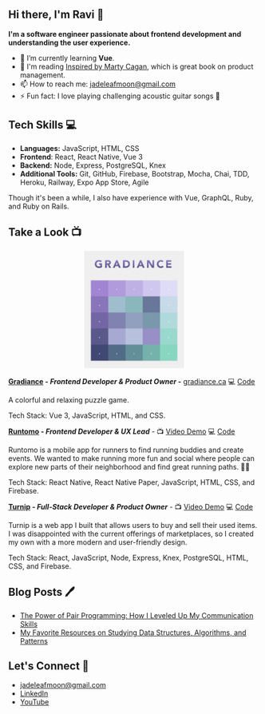 ## Hi there, I'm Ravi 👋

**I'm a software engineer passionate about frontend development and understanding the user experience.**


- 🔭 I’m currently learning **Vue**.
- 📖 I'm reading [Inspired by Marty Cagan](https://www.amazon.ca/INSPIRED-Create-Tech-Products-Customers/dp/1119387507), which is great book on product management.
- 📫 How to reach me: jadeleafmoon@gmail.com
- ⚡ Fun fact: I love playing challenging acoustic guitar songs 🎸

## Tech Skills 💻

- **Languages:** JavaScript, HTML, CSS
- **Frontend**: React, React Native, Vue 3
- **Backend:** Node, Express, PostgreSQL, Knex
- **Additional Tools:** Git, GitHub, Firebase, Bootstrap, Mocha, Chai, TDD, Heroku, Railway, Expo App Store, Agile

Though it's been a while, I also have experience with Vue, GraphQL, Ruby, and Ruby on Rails.

## Take a Look 📺

<div align="center">
    <img src="./images/gradiance01.jpg" width="200px">
</div>

**[Gradiance](https://gradiance.ca) - _Frontend Developer & Product Owner_ -** [gradiance.ca](https://gradiance.ca) 💻 [Code](https://github.com/jadeleafmoon/gradiance)

A colorful and relaxing puzzle game.

Tech Stack: Vue 3, JavaScript, HTML, and CSS.

**[Runtomo](https://youtu.be/ijyDfnP7na8) - _Frontend Developer & UX Lead_** - 📺 [Video Demo](https://youtu.be/ijyDfnP7na8) 💻 [Code](https://github.com/CCP4-senior/runtomo-frontend)

Runtomo is a mobile app for runners to find running buddies and create events. We wanted to make running more fun and social where people can explore new parts of their neighborhood and find great running paths. 🏃‍♀️

Tech Stack: React Native, React Native Paper, JavaScript, HTML, CSS, and Firebase.

**[Turnip](https://www.youtube.com/live/jLNM3GcS53U?feature=share&t=975) - _Full-Stack Developer & Product Owner_** - 📺 [Video Demo](https://www.youtube.com/live/jLNM3GcS53U?feature=share&t=975) 💻 [Code](https://github.com/jadeleafmoon/turnip-app)

Turnip is a web app I built that allows users to buy and sell their used items. I was disappointed with the current offerings of marketplaces, so I created my own with a more modern and user-friendly design.

Tech Stack: React, JavaScript, Node, Express, Knex, PostgreSQL, HTML, CSS, and Firebase.

## Blog Posts 🖊️
- [The Power of Pair Programming: How I Leveled Up My Communication Skills](https://www.codechrysalis.io/alumni-blog/the-power-of-pair-programming-how-i-leveled-up-my-communication-skills)
- [My Favorite Resources on Studying Data Structures, Algorithms, and Patterns](https://github.com/jadeleafmoon/blog/blob/main/algorithms.md)

## Let's Connect 👋
- jadeleafmoon@gmail.com
- [LinkedIn](https://www.linkedin.com/in/ravikalsi/)
- [YouTube](https://www.youtube.com/watch?v=ijyDfnP7na8) 
